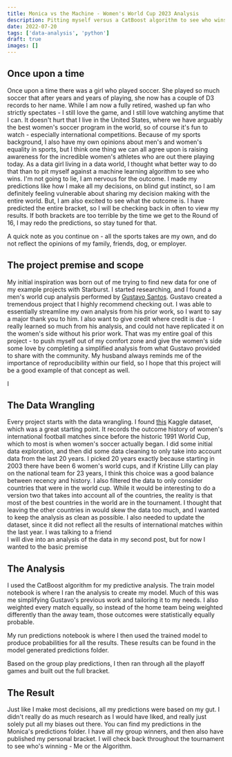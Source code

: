 ```yaml
---
title: Monica vs the Machine - Women's World Cup 2023 Analysis
description: Pitting myself versus a CatBoost algorithm to see who wins.
date: 2022-07-20
tags: ['data-analysis', 'python']
draft: true
images: []
---
```


## Once upon a time

Once upon a time there was a girl who played soccer. She played so much soccer
that after years and years of playing, she now has a couple of D3 records to her
name. While I am now a 
fully retired, washed up fan who strictly spectates - I still love the game, and I still love
watching anytime that I can. It doesn't hurt that I live in the United States,
where we have arguably the best women's soccer program in the world, so of
course it's fun to watch - especially international competitions. Because of my
sports background, I also have my own opinions about men's and women's equality
in sports, but I think one thing we can all agree upon is raising awareness for the
incredible women's athletes who are out there playing today. As a data girl
living in a data world, I thought what better way to do that than to pit myself
against a machine learning algorithm to see who wins. I'm not going to lie, I
am nervous for the outcome. I made my predictions like how I make all my
decisions, on blind gut instinct, so I am definitely feeling vulnerable about
sharing my
decision making with the entire world. But, I am also excited to see what the
outcome is. I have predicted the entire bracket, so I will be checking back in
often to view my results. If both brackets are too terrible by the time we get
to the Round of 16, I may redo the predictions, so stay tuned for that.

A quick note as you continue on - all the sports takes are my own, and do not reflect the
opinions of my family, friends, dog, or employer.

## The project premise and scope

My initial inspiration was born out of me trying to find new data for one of
my example projects with Starburst. I started researching, and I found a men's
world cup 
analysis performed by [Gustavo Santos](). Gustavo created a tremendous project
that I highly recommend checking out. I was able to essentially streamline my
own analysis from his prior work, so I want to say a major thank you to him. I
also want to give credit where credit is due - I really learned so much from his
analysis, and could not have replicated it on the women's side without his prior
work. That was my entire goal of this project - to push myself out of my comfort
zone and give the women's side some love
by completing a simplified analysis from what Gustavo provided to share with the
community. My husband always reminds me of the importance of reproducibility
within our field, so I hope that this project will be a good example of that
concept as well.

I 

## The Data Wrangling

Every project starts with the data wrangling. I found [this]() Kaggle dataset,
which was a great starting point. It records the outcome history of women's
international football matches since before the historic 1991 World Cup, which
to most is when women's soccer actually began. I did some initial data exploration, and then
did some data cleaning to only take into account data from the last 20 years.
I picked 20 years exactly because starting in 2003 there have been 6 women's
world cups, and if Kristine Lilly can play on the national team for 23 years, I
think this choice was a good balance between recency and history. I
also filtered the data to only consider countries that were in the world cup.
While it would be interesting to do a version two that takes into account all of
the countries, the reality is that most of the best countries in the world are
in the tournament. I thought that leaving the other countries in would skew the
data too much, and I wanted to keep the analysis as clean as possible. I also
needed to update the dataset, since it did not reflect all the results of
international matches within the last year.  I was talking to a friend  
  I will dive
into an analysis of the data in my second post, but for now I wanted to the
basic premise 

## The Analysis
I used the CatBoost algorithm for my predictive analysis. The train model notebook is where I ran the analysis to create my model. Much of this was me simplifying Gustavo's previous work and tailoring it to my needs. I also weighted every match equally, so instead of the home team being weighted differently than the away team, those outcomes were statistically equally probable.

My run predictions notebook is where I then used the trained model to produce probabilities for all the results. These results can be found in the model generated predictions folder.

Based on the group play predictions, I then ran through all the playoff games and built out the full bracket.

## The Result
Just like I make most decisions, all my predictions were based on my gut. I didn't really do as much research as I would have liked, and really just solely put all my biases out there. You can find my predictions in the Monica's predictions folder. I have all my group winners, and then also have published my personal bracket. I will check back throughout the tournament to see who's winning - Me or the Algorithm.